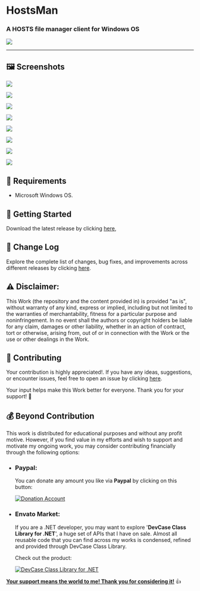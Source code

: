 <!-- Common Project Tags:
desktop-app 
desktop-application 
dotnet 
netframework 
netframework48 
tool 
tools 
vbnet 
visualstudio 
windows 
windows-app 
windows-application 
windows-applications 
windows-forms 
winforms 
 -->

# HostsMan

### A HOSTS file manager client for Windows OS

![](Images/HostsMan%20Logo.png)

------------------

## 🖼️ Screenshots

![](Images/HostsMan%2001.png)

![](Images/HostsMan%2002.png)

![](Images/HostsMan%2003.png)

![](Images/HostsMan%2004.png)

![](Images/HostsMan%2005.png)

![](Images/HostsMan%2006.png)

![](Images/HostsMan%2007.png)

![](Images/HostsMan%2008.png)

## 📝 Requirements

- Microsoft Windows OS.

## 🤖 Getting Started

Download the latest release by clicking [here](https://github.com/ElektroStudios/HostsMan-HOSTS-client-for-Windows/releases/latest),

## 🔄 Change Log

Explore the complete list of changes, bug fixes, and improvements across different releases by clicking [here](/Docs/CHANGELOG.md).

## ⚠️ Disclaimer:

This Work (the repository and the content provided in) is provided "as is", without warranty of any kind, express or implied, including but not limited to the warranties of merchantability, fitness for a particular purpose and noninfringement. In no event shall the authors or copyright holders be liable for any claim, damages or other liability, whether in an action of contract, tort or otherwise, arising from, out of or in connection with the Work or the use or other dealings in the Work.

## 💪 Contributing

Your contribution is highly appreciated!. If you have any ideas, suggestions, or encounter issues, feel free to open an issue by clicking [here](https://github.com/ElektroStudios/HostsMan-HOSTS-client-for-Windows/issues/new/choose). 

Your input helps make this Work better for everyone. Thank you for your support! 🚀

## 💰 Beyond Contribution 

This work is distributed for educational purposes and without any profit motive. However, if you find value in my efforts and wish to support and motivate my ongoing work, you may consider contributing financially through the following options:

 - ### Paypal:
    You can donate any amount you like via **Paypal** by clicking on this button:

    [![Donation Account](Images/Paypal_Donate.png)](https://www.paypal.com/cgi-bin/webscr?cmd=_s-xclick&hosted_button_id=E4RQEV6YF5NZY)

 - ### Envato Market:
   If you are a .NET developer, you may want to explore '**DevCase Class Library for .NET**', a huge set of APIs that I have on sale.
   Almost all reusable code that you can find across my works is condensed, refined and provided through DevCase Class Library.

    Check out the product:
    
   [![DevCase Class Library for .NET](Images/DevCase_Banner.png)](https://codecanyon.net/item/elektrokit-class-library-for-net/19260282)

<u>**Your support means the world to me! Thank you for considering it!**</u> 👍
